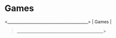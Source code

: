 # Games
&lt;_________________________________________>
|                    Games                  |
>____________________________________________>
